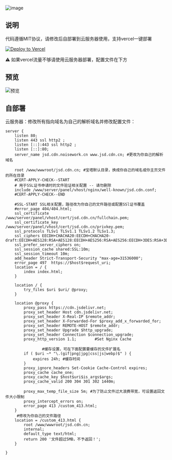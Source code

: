 ![image](https://github.com/user-attachments/assets/ab1b6e33-27f4-4838-a399-1b869b6725b7)


## 说明

代码遵循MIT协议，请修改后自部署到云服务器使用，支持vercel一键部署


[![Deploy to Vercel](https://vercel.com/button)](https://vercel.com/import/project?template=https://github.com/rcy1314/jsd.cdn/)

⚠️ 如果vercel流量不够请使用云服务器部署，配置文件在下方

## 预览

![预览](https://jsd.cdn.noisework.cn/gh/rcy1314/tuchuang@main/uPic/1725080730151.png)

## 自部署

云服务器：修改所有指向域名为自己的解析域名并修改配置文件：

```
server {
    listen 80;
    listen 443 ssl http2 ;
    listen [::]:443 ssl http2 ;
    listen [::]:80;
    server_name jsd.cdn.noisework.cn www.jsd.cdn.cn; #更改为你自己的解析域名

    root /www/wwwroot/jsd.cdn.cn; #宝塔默认目录，换成你自己的域名或你主页文件的所在目录
    #CERT-APPLY-CHECK--START
    # 用于SSL证书申请时的文件验证相关配置 -- 请勿删除
    include /www/server/panel/vhost/nginx/well-known/jsd.cdn.conf;
    #CERT-APPLY-CHECK--END

    #SSL-START SSL相关配置，路径改为你自己的文件路径或配置SSl证书覆盖
    #error_page 404/404.html;
    ssl_certificate    /www/server/panel/vhost/cert/jsd.cdn.cn/fullchain.pem;
    ssl_certificate_key    /www/server/panel/vhost/cert/jsd.cdn.cn/privkey.pem;
    ssl_protocols TLSv1 TLSv1.1 TLSv1.2 TLSv1.3;
    ssl_ciphers EECDH+CHACHA20:EECDH+CHACHA20-draft:EECDH+AES128:RSA+AES128:EECDH+AES256:RSA+AES256:EECDH+3DES:RSA+3DES:!MD5;
    ssl_prefer_server_ciphers on;
    ssl_session_cache shared:SSL:10m;
    ssl_session_timeout 10m;
    add_header Strict-Transport-Security "max-age=31536000";
    error_page 497  https://$host$request_uri;
    location = / {
        index index.html; 
    }

    location / {
        try_files $uri $uri/ @proxy;
    }

    location @proxy {
        proxy_pass https://cdn.jsdelivr.net;
        proxy_set_header Host cdn.jsdelivr.net;
        proxy_set_header X-Real-IP $remote_addr;
        proxy_set_header X-Forwarded-For $proxy_add_x_forwarded_for;
        proxy_set_header REMOTE-HOST $remote_addr;
        proxy_set_header Upgrade $http_upgrade;
        proxy_set_header Connection $connection_upgrade;
        proxy_http_version 1.1;        #Set Nginx Cache

				#缓存设置，可在下面配置要缓存的文件扩展名
        if ( $uri ~* "\.(gif|png|jpg|css|js|webp)$" ) {
            expires 24h; #缓存时间
        }
        proxy_ignore_headers Set-Cookie Cache-Control expires;
        proxy_cache cache_one;
        proxy_cache_key $host$uri$is_args$args;
        proxy_cache_valid 200 304 301 302 1440m;

        proxy_max_temp_file_size 5m; #为了防止文件过大浪费带宽，可设置返回文件大小限制
        proxy_intercept_errors on;
        error_page 413 /custom_413.html;
    }
     #修改为你自己的文件路径
    location = /custom_413.html {
        root /www/wwwroot/jsd.cdn.cn; 
        internal;
        default_type text/html;
        return 200 '文件超过5MB，不予返回！';
    }

}
```

